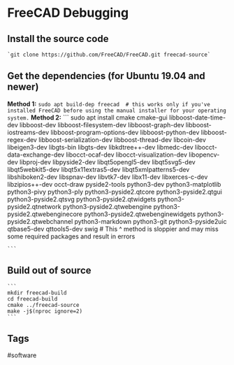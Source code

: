 # FreeCAD Debugging

## Install the source code
	`git clone https://github.com/FreeCAD/FreeCAD.git freecad-source`  
## Get the dependencies (for Ubuntu 19.04 and newer)
**Method 1:**
	`sudo apt build-dep freecad  # this works only if you've installed FreeCAD before using the manual installer for your operating system.`
**Method 2:**
	```
	sudo apt install cmake cmake-gui libboost-date-time-dev libboost-dev libboost-filesystem-dev libboost-graph-dev libboost-iostreams-dev libboost-program-options-dev libboost-python-dev libboost-regex-dev libboost-serialization-dev libboost-thread-dev libcoin-dev libeigen3-dev libgts-bin libgts-dev libkdtree++-dev libmedc-dev libocct-data-exchange-dev libocct-ocaf-dev libocct-visualization-dev libopencv-dev libproj-dev libpyside2-dev libqt5opengl5-dev libqt5svg5-dev libqt5webkit5-dev libqt5x11extras5-dev libqt5xmlpatterns5-dev libshiboken2-dev libspnav-dev libvtk7-dev libx11-dev libxerces-c-dev libzipios++-dev occt-draw pyside2-tools python3-dev python3-matplotlib python3-pivy python3-ply python3-pyside2.qtcore python3-pyside2.qtgui python3-pyside2.qtsvg python3-pyside2.qtwidgets python3-pyside2.qtnetwork python3-pyside2.qtwebengine python3-pyside2.qtwebenginecore python3-pyside2.qtwebenginewidgets python3-pyside2.qtwebchannel python3-markdown python3-git python3-pyside2uic qtbase5-dev qttools5-dev swig
	# This ^ method is sloppier and may miss some required packages and result in errors

	```
## Build out of source
	```
	mkdir freecad-build
	cd freecad-build
	cmake ../freecad-source
	make -j$(nproc ignore=2)
	```


## Tags
#software
